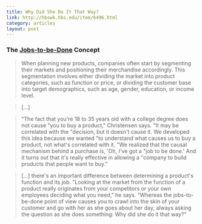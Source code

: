 ```yaml
---
title: Why Did She Do It That Way?
link: http://hbswk.hbs.edu/item/6496.html
category: articles
layout: post
---
```


### The [Jobs-to-be-Done][1] Concept

> When planning new products, companies often start by segmenting their markets
> and positioning their merchandise accordingly. This segmentation involves
> either dividing the market into product categories, such as function or price,
> or dividing the customer base into target demographics, such as age, gender,
> education, or income level.

> [...]

> "The fact that you're 18 to 35 years old with a college degree does not cause
> "you to buy a product," Christensen says. "It may be correlated with the
> "decision, but it doesn't cause it. We developed this idea because we wanted
> "to understand what causes us to buy a product, not what's correlated with it.
> "We realized that the causal mechanism behind a purchase is, 'Oh, I've got a
> "job to be done.' And it turns out that it's really effective in allowing a
> "company to build products that people want to buy."

> [...] there's an important difference between determining a product's function
> and its job. "Looking at the market from the function of a product really
> originates from your competitors or your own employees deciding what you
> need," he says. "Whereas the jobs-to-be-done point of view causes you to crawl
> into the skin of your customer and go with her as she goes about her day,
> always asking the question as she does something: Why did she do it that way?"

[1]: http://jobstobedone.org/
